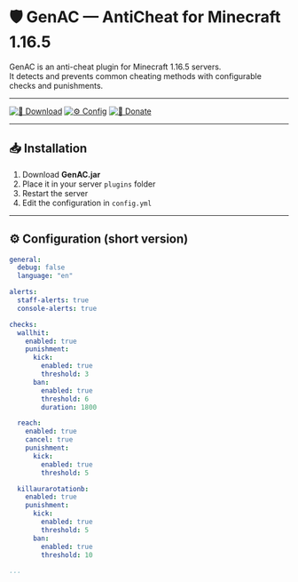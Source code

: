 # 🛡️ GenAC — AntiCheat for Minecraft 1.16.5

GenAC is an anti-cheat plugin for Minecraft 1.16.5 servers.  
It detects and prevents common cheating methods with configurable checks and punishments.

---

[![💾 Download](https://img.shields.io/badge/💾_Download-GenAC.jar-brightgreen?style=for-the-badge)]([#installation](https://github.com/BalanceFiar/GenAC/releases/latest))
[![⚙️ Config](https://img.shields.io/badge/⚙️_Config-View-blue?style=for-the-badge)]([#configuration](https://github.com/BalanceFiar/GenAC/blob/master/src/main/resources/config.yml))
[![💖 Donate](https://img.shields.io/badge/💖_Donate-Support-orange?style=for-the-badge)](https://www.donationalerts.com/r/balancefiar)

---

## 📥 Installation

1. Download **GenAC.jar**
2. Place it in your server `plugins` folder
3. Restart the server
4. Edit the configuration in `config.yml`

---

## ⚙️ Configuration (short version)

```yaml
general:
  debug: false
  language: "en"

alerts:
  staff-alerts: true
  console-alerts: true

checks:
  wallhit:
    enabled: true
    punishment:
      kick:
        enabled: true
        threshold: 3
      ban:
        enabled: true
        threshold: 6
        duration: 1800

  reach:
    enabled: true
    cancel: true
    punishment:
      kick:
        enabled: true
        threshold: 5

  killaurarotationb:
    enabled: true
    punishment:
      kick:
        enabled: true
        threshold: 5
      ban:
        enabled: true
        threshold: 10

...
